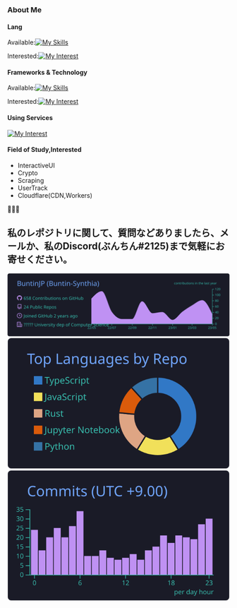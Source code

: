 ### About Me

#### Lang
Available:[![My Skills](https://skillicons.dev/icons?i=js,py,java,c)](https://buntin.xyz)

Interested:[![My Interest](https://skillicons.dev/icons?i=rust,go,ts,crystal)](https://buntin.xyz)

#### Frameworks & Technology

Available:[![My Skills](https://skillicons.dev/icons?i=react,redux,nodejs,docker,tensorflow)](https://buntin.xyz)

Interested:[![My Interest](https://skillicons.dev/icons?i=tauri,astro,nextjs,svelte)](https://buntin.xyz)

#### Using Services

[![My Interest](https://skillicons.dev/icons?i=cloudflare,azure,discord,gcp,linux,neovim,nginx,vscode)](https://buntin.xyz)

#### Field of Study,Interested

- InteractiveUI
- Crypto
- Scraping
- UserTrack
- Cloudflare(CDN,Workers)

🤌🤌🤌
## 私のレポジトリに関して、質問などありましたら、メールか、私のDiscord(ぶんちん#2125)まで気軽にお寄せください。

[![](https://raw.githubusercontent.com/BuntinJP/BuntinJP/main/profile-summary-card-output/tokyonight/0-profile-details.svg)](https://buntin.xyz)
[![](https://raw.githubusercontent.com/BuntinJP/BuntinJP/main/profile-summary-card-output/tokyonight/1-repos-per-language.svg)](https://buntin.xyz) 
[![](https://raw.githubusercontent.com/BuntinJP/BuntinJP/main/profile-summary-card-output/tokyonight/4-productive-time.svg)](https://buntin.xyz)
